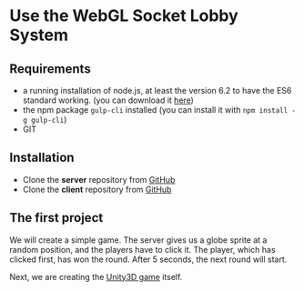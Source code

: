 # Use the WebGL Socket Lobby System

## Requirements
* a running installation of node.js, at least the version 6.2 to have the ES6 standard working. (you can download it [here](https://nodejs.org/en/))
* the npm package `gulp-cli` installed (you can install it with `npm install -g gulp-cli`)
* GIT

## Installation
* Clone the **server** repository from [GitHub](https://github.com/daspete/unity3d-webgl-socket-lobby-server)
* Clone the **client** repository from [GitHub](https://github.com/daspete/unity3d-webgl-socket-lobby-client)

## The first project
We will create a simple game. The server gives us a globe sprite at a random position, and the players have to click it. The player, which has clicked first, has won the round. After 5 seconds, the next round will start.

Next, we are creating the [Unity3D game](webglsocketlobby/the-unity-part) itself.
